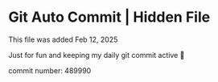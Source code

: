 # Git Auto Commit | Hidden File

This file was added Feb 12, 2025

Just for fun and keeping my daily git commit active 🤪

commit number: 489990

